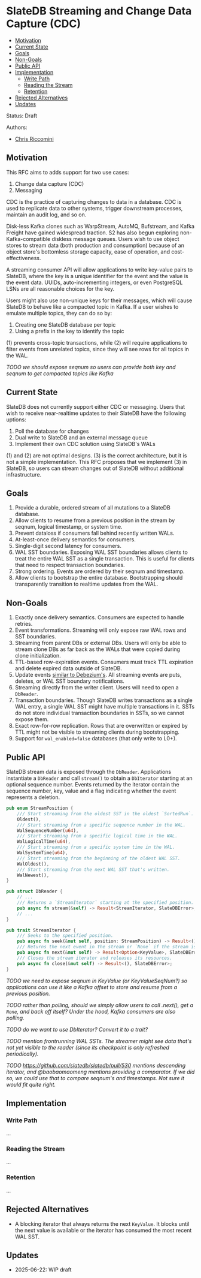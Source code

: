 # SlateDB Streaming and Change Data Capture (CDC)

<!-- TOC start (generated with https://github.com/derlin/bitdowntoc) -->

- [Motivation](#motivation)
- [Current State](#current-state)
- [Goals](#goals)
- [Non-Goals](#non-goals)
- [Public API](#public-api)
- [Implementation](#implementation)
   * [Write Path](#write-path)
   * [Reading the Stream](#reading-the-stream)
   * [Retention](#retention)
- [Rejected Alternatives](#rejected-alternatives)
- [Updates](#updates)

<!-- TOC end -->

Status: Draft

Authors:

* [Chris Riccomini](https://github.com/criccomini)

## Motivation

This RFC aims to adds support for two use cases:

1. Change data capture (CDC)
2. Messaging

CDC is the practice of capturing changes to data in a database. CDC is used to
replicate data to other systems, trigger downstream processes, maintain an
audit log, and so on.

Disk-less Kafka clones such as WarpStream, AutoMQ, Bufstream, and Kafka Freight
have gained widespread traction. S2 has also begun exploring
non-Kafka-compatible diskless message queues. Users wish to use object stores
to stream data (both production and consumption) because of an object store's
bottomless storage capacity, ease of operation, and cost-effectiveness.

A streaming consumer API will allow applications to write key-value pairs to
SlateDB, where the key is a unique identifier for the event and the value is
the event data. UUIDs, auto-incrementing integers, or even PostgreSQL LSNs are
all reasonable choices for the key.

Users might also use non-unique keys for their messages, which will cause
SlateDB to behave like a compacted topic in Kafka. If a user wishes to emulate
multiple topics, they can do so by:

1. Creating one SlateDB database per topic
2. Using a prefix in the key to identify the topic

(1) prevents cross-topic transactions, while (2) will require applications to
filter events from unrelated topics, since they will see rows for all topics in
the WAL.

_TODO we should expose seqnum so users can provide both key and seqnum to get
compacted topics like Kafka_

## Current State

SlateDB does not currently support either CDC or messaging. Users that wish to
receive near-realtime updates to their SlateDB have the following uptions:

1. Poll the database for changes
2. Dual write to SlateDB and an external message queue
3. Implement their own CDC solution using SlateDB's WALs

(1) and (2) are not optimal designs. (3) is the correct architecture, but it
is not a simple implementation. This RFC proposes that we implement (3) in
SlateDB, so users can stream changes out of SlateDB without additional
infrastructure.

## Goals

1. Provide a durable, ordered stream of all mutations to a SlateDB database.
2. Allow clients to resume from a previous position in the stream by seqnum,
   logical timestamp, or system time.
3. Prevent dataloss if consumers fall behind recently written WALs.
4. At-least-once delivery semantics for consumers.
5. Single-digit second latency for consumers.
6. WAL SST boundaries. Exposing WAL SST boundaries allows clients to treat the
   entire WAL SST as a single transaction. This is useful for clients that
   need to respect transaction boundaries.
7. Strong ordering. Events are ordered by their seqnum and timestamp.
8. Allow clients to bootstrap the entire database. Bootstrapping should
   transparently transition to realtime updates from the WAL.

## Non-Goals

1. Exactly once delivery semantics. Consumers are expected to handle retries.
2. Event transformations. Streaming will only expose raw WAL rows and SST
   boundaries.
3. Streaming from parent DBs or external DBs. Users will only be able to stream
   clone DBs as far back as the WALs that were copied during clone
   initialization.
4. TTL-based row-expiration events. Consumers must track TTL expiration and delete
   expired data outside of SlateDB.
5. Update events [similar to Debezium's](https://debezium.io/documentation/reference/stable/transformations/event-changes.html#_change_event_structure).
   All streaming events are puts, deletes, or WAL SST boundary notifications.
6. Streaming directly from the writer client. Users will need to open a
   `DbReader`.
7. Transaction boundaries. Though SlateDB writes transactions as a single WAL
   entry, a single WAL SST might have multiple transactions in it. SSTs do not
   store individual transaction boundaries in SSTs, so we cannot expose them.
8. Exact row-for-row replication. Rows that are overwritten or expired by TTL
   might not be visible to streaming clients during bootstrapping.
9. Support for `wal_enabled=false` databases (that only write to L0+).

## Public API

SlateDB stream data is exposed through the `DbReader`. Applications instantiate
a `DbReader` and call `stream()` to obtain a `DbIterator` starting
at an optional sequence number. Events returned by the iterator contain the
sequence number, key, value and a flag indicating whether the event represents
a deletion.

```rust
pub enum StreamPosition {
    /// Start streaming from the oldest SST in the oldest `SortedRun`.
    Oldest(),
    /// Start streaming from a specific sequence number in the WAL.
    WalSequenceNumber(u64),
    /// Start streaming from a specific logical time in the WAL.
    WalLogicalTime(u64),
    /// Start streaming from a specific system time in the WAL.
    WalSystemTime(u64),
    /// Start streaming from the beginning of the oldest WAL SST.
    WalOldest(),
    /// Start streaming from the next WAL SST that's written.
    WalNewest(),
}

pub struct DbReader {
    // ...
    /// Returns a `StreamIterator` starting at the specified position.
    pub async fn stream(&self) -> Result<StreamIterator, SlateDBError>;
    // ...
}

pub trait StreamIterator {
    /// Seeks to the specified position.
    pub async fn seek(&mut self, position: StreamPosition) -> Result<(), SlateDBError>;
    /// Returns the next event in the stream or `None` if the stream is closed.
    pub async fn next(&mut self) -> Result<Option<KeyValue>, SlateDBError>;
    /// Closes the stream iterator and releases its resources.
    pub async fn close(&mut self) -> Result<(), SlateDBError>;
}
```
_TODO we need to expose seqnum in KeyValue (or KeyValueSeqNum?) so applications
can use it like a Kafka offset to store and resume from a previous position._

_TODO rather than polling, should we simply allow users to call .next(), get a
`None`, and back off itself? Under the hood, Kafka consumers are also polling._

_TODO do we want to use DbIterator? Convert it to a trait?_

_TODO mention frontrunning WAL SSTs. The streamer might see data that's not yet
visible to the reader (since its checkpoint is only refreshed periodically)._

_TODO https://github.com/slatedb/slatedb/pull/530 mentions descending iterator,
and @baobaomaomeng mentions providing a comparator. If we did so, we could use
that to compare seqnum's and timestamps. Not sure it would fit quite right._

## Implementation

### Write Path

...

### Reading the Stream

...

### Retention

...

## Rejected Alternatives

* A blocking iterator that always returns the next `KeyValue`. It blocks until
  the next value is available or the iterator has consumed the most recent WAL
  SST.

## Updates

- 2025-06-22: WIP draft
